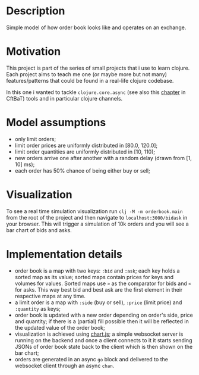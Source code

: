 # Description
Simple model of how order book looks like and operates on an exchange.

# Motivation
This project is part of the series of small projects that i use to learn clojure.
Each project aims to teach me one (or maybe more but not many) features/patterns
that could be found in a real-life clojure codebase.

In this one i wanted to tackle `clojure.core.async` (see also this [chapter](https://www.braveclojure.com/core-async/) in CftBaT)
 tools and in particular clojure channels.

# Model assumptions
- only limit orders;
- limit order prices are uniformly distributed in [80.0, 120.0];
- limit order quantities are uniformly distributed in [10, 110);
- new orders arrive one after another with a random delay (drawn from [1, 10] ms);
- each order has 50% chance of being either buy or sell;

# Visualization
To see a real time simulation visualization run `clj -M -m orderbook.main` from
the root of the project and then navigate to `localhost:3000/bidask` in your browser.
This will trigger a simulation of 10k orders and you will see a bar chart of 
bids and asks.

# Implementation details
- order book is a map with two keys: `:bid` and `:ask`; each key holds a sorted
map as its value; sorted maps contain prices for keys and volumes for values. 
Sorted maps use `>` as the comparator for bids and `<` for asks. This way best
bid and best ask are the first element in their respective maps at any time.
- a limit order is a map with `:side` (buy or sell), `:price` (limit price) and 
`:quantity` as keys;
- order book is updated with a new order depending on order's side, price and 
quantity; if there is a (partial) fill possible then it will be reflected in the
updated value of the order book;
- visualization is achieved using [chart.js](https://www.chartjs.org/); a simple 
websocket server is running on the backend and once a client connects to it it 
starts sending JSONs of order book state back to the client which is then shown
on the bar chart;
- orders are generated in an async `go` block and delivered to the websocket 
client through an async `chan`.
